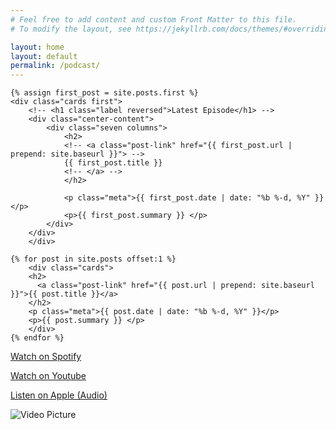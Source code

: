 ```yaml
---
# Feel free to add content and custom Front Matter to this file.
# To modify the layout, see https://jekyllrb.com/docs/themes/#overriding-theme-defaults

layout: home
layout: default
permalink: /podcast/
---
```


<!-- <p>Welcome to <strong>Steve Moy Show</strong>, a place to have open and honest discussions about all different topics! I'd always appreciate your feedback and you can get in touch with us on <a href="mailto:info.stephenmoy@gmail.com?subject=I found your website and wanted to say hi!">email</a> or on <a href="http://twitter.com/stevemoy1">twitter</a>!</p> -->

<div class="card-grid">
<!--   download="{{ first_post.title }}">Download Now</a>      -->
  <!--           <div class="four columns center-content">
                <a href="{{ first_post.file }}" class="button button-primary" 
            </div> -->
    
    {% assign first_post = site.posts.first %}
    <div class="cards first">
        <!-- <h1 class="label reversed">Latest Episode</h1> -->
        <div class="center-content">
            <div class="seven columns">
                <h2>
                <!-- <a class="post-link" href="{{ first_post.url | prepend: site.baseurl }}"> -->
                {{ first_post.title }}
                <!-- </a> -->
                </h2>
                
                <p class="meta">{{ first_post.date | date: "%b %-d, %Y" }}</p>
                <p>{{ first_post.summary }} </p> 
            </div>
        </div>            
        </div>
    
    {% for post in site.posts offset:1 %}
        <div class="cards">
        <h2>
          <a class="post-link" href="{{ post.url | prepend: site.baseurl }}">{{ post.title }}</a>
        </h2>
        <p class="meta">{{ post.date | date: "%b %-d, %Y" }}</p>
        <p>{{ post.summary }} </p>
        </div>
    {% endfor %}
    
</div>

<div class="container center-content extra-padding">
</div>


  [Watch on Spotify](https://open.spotify.com/show/3s3iApXZ8qaWRiijJ3BQE9)


  [Watch on Youtube](https://youtu.be/tgvEX-pH8wI)
  
  [Listen on Apple (Audio)](https://podcasts.apple.com/us/podcast/steve-moy-show/id1678431358)

  ![Video Picture](https://stephenmoy.com/podcast/images/Episode-001.png "First Episode")

<!-- This is the base Jekyll theme. You can find out more info about customizing your Jekyll theme, as well as basic Jekyll usage documentation at [jekyllrb.com](https://jekyllrb.com/)

You can find the source code for Minima at GitHub:
[jekyll][jekyll-organization] /
[minima](https://github.com/jekyll/minima)

You can find the source code for Jekyll at GitHub:
[jekyll][jekyll-organization] /
[jekyll](https://github.com/jekyll/jekyll)


[jekyll-organization]: https://github.com/jekyll -->